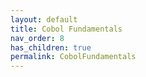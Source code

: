 ```yaml
---
layout: default
title: Cobol Fundamentals
nav_order: 8
has_children: true
permalink: CobolFundamentals
---
```

